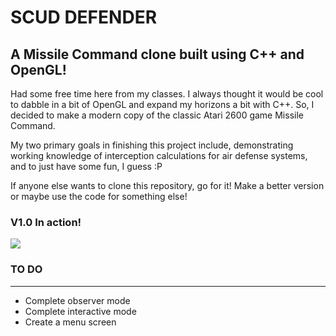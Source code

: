 # SCUD DEFENDER
## A Missile Command clone built using C++ and OpenGL!

Had some free time here from my classes. I always thought it would be cool to
dabble in a bit of OpenGL and expand my horizons a bit with C++. So, I decided
to make a modern copy of the classic Atari 2600 game Missile Command. 

My two primary goals in finishing this project include, demonstrating working 
knowledge of interception calculations for air defense systems, and to just
have some fun, I guess :P

If anyone else wants to clone this repository, go for it! Make a better
version or maybe use the code for something else!

### V1.0 In action!

![](https://github.com/fpen3/SCUD_DEFENDER/blob/master/SCUD-DEFENDER-.gif)

### TO DO
____________________________
* Complete observer mode
* Complete interactive mode
* Create a menu screen

